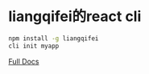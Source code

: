 # liangqifei的react cli

``` sh
npm install -g liangqifei
cli init myapp
```

[Full Docs](https://github.com/liangqifei/liangqifei/tree/master/cli)